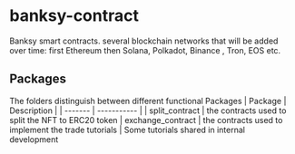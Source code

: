 # banksy-contract
Banksy smart contracts. several blockchain networks that will be added over time: first Ethereum then Solana, Polkadot, Binance , Tron, EOS etc.
## Packages
The folders distinguish between different functional Packages
| Package | Description |
| ------- | ----------- | 
| split_contract | the contracts used to split the NFT to ERC20 token
| exchange_contract | the contracts used to implement the trade 
tutorials | Some tutorials shared in internal development